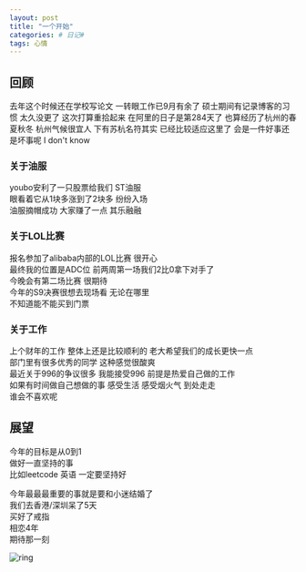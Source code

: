 ```yaml
---
layout: post
title: "一个开始"
categories: # 日记#
tags: 心情
---
```


##  回顾

去年这个时候还在学校写论文  一转眼工作已9月有余了
硕士期间有记录博客的习惯 太久没更了 这次打算重拾起来
在阿里的日子是第284天了 也算经历了杭州的春夏秋冬
杭州气候很宜人 下有苏杭名符其实
已经比较适应这里了 会是一件好事还是坏事呢
I don't know

<!--more-->

### 关于油服   

youbo安利了一只股票给我们 ST油服   
眼看着它从1块多涨到了2块多 纷纷入场   
油服摘帽成功 大家赚了一点 其乐融融   

### 关于LOL比赛   

报名参加了alibaba内部的LOL比赛 很开心   
最终我的位置是ADC位 前两周第一场我们2比0拿下对手了   
今晚会有第二场比赛 很期待   
今年的S9决赛很想去现场看 无论在哪里   
不知道能不能买到门票   

### 关于工作

上个财年的工作 整体上还是比较顺利的 老大希望我们的成长更快一点   
部门里有很多优秀的同学 这种感觉很酸爽   
最近关于996的争议很多 我能接受996 前提是热爱自己做的工作   
如果有时间做自己想做的事 感受生活 感受烟火气  到处走走   
谁会不喜欢呢   

##  展望   

今年的目标是从0到1   
做好一直坚持的事   
比如leetcode 英语 一定要坚持好   


今年最最最重要的事就是要和小迷结婚了   
我们去香港/深圳呆了5天   
买好了戒指   
相恋4年   
期待那一刻   

![ring](../../../assets/photo/IMG_20190406_122447.jpg)   
